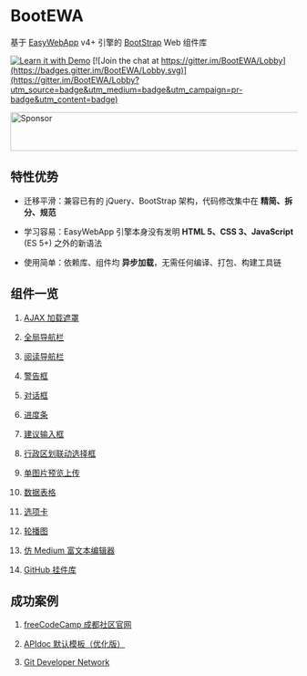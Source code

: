 # BootEWA

基于 [EasyWebApp](https://tech_query.oschina.io/easywebapp/) v4+ 引擎的 [BootStrap](http://v3.bootcss.com/) Web 组件库

[![Learn it with Demo](https://img.shields.io/badge/Learn%20it-with%20Demo-blue.svg)](https://github.com/TechQuery/GitHub/)
[![Join the chat at https://gitter.im/BootEWA/Lobby](https://badges.gitter.im/BootEWA/Lobby.svg)](https://gitter.im/BootEWA/Lobby?utm_source=badge&utm_medium=badge&utm_campaign=pr-badge&utm_content=badge)

<a target='_blank' rel='nofollow' href='https://app.codesponsor.io/link/terHRJgDULkGjswWhddcBSDJ/TechQuery/BootEWA'>
  <img alt='Sponsor' width='750' height='68' src='https://app.codesponsor.io/embed/terHRJgDULkGjswWhddcBSDJ/TechQuery/BootEWA.svg' />
</a>



## 特性优势

 - 迁移平滑：兼容已有的 jQuery、BootStrap 架构，代码修改集中在 **精简、拆分、规范**

 - 学习容易：EasyWebApp 引擎本身没有发明 **HTML 5、CSS 3、JavaScript** (ES 5+) 之外的新语法

 - 使用简单：依赖库、组件均 **异步加载**，无需任何编译、打包、构建工具链



## 组件一览

 1. [AJAX 加载遮罩](component/Loading.html)

 2. [全局导航栏](component/NavBar.html)

 3. [阅读导航栏](component/Read_Nav.html)

 4. [警告框](component/Alert.html)

 5. [对话框](component/Dialog.html)

 6. [进度条](component/Progress.html)

 7. [建议输入框](component/Search.html)

 8. [行政区划联动选择框](component/Admin_District.html)

 9. [单图片预览上传](component/ImageUploader)

 10. [数据表格](component/Data_Table.html)

 11. [选项卡](component/Tab.html)

 12. [轮播图](component/Carousel.html)

 13. [仿 Medium 富文本编辑器](component/MediumEditor)

 14. [GitHub 挂件库](https://github.com/TechQuery/GitHub-Web-Widget)



## 成功案例

 1. [freeCodeCamp 成都社区官网](http://chengdu.freecodecamp.cn/)

 2. [APIdoc 默认模板（优化版）](https://github.com/TechQuery/APIdoc-EWA)

 3. [Git Developer Network](https://git-dev.tk/)
